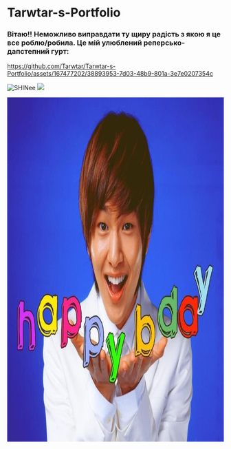 # Tarwtar-s-Portfolio
<h3>Вітаю!! Неможливо виправдати ту щиру радість з якою я це все роблю/робила. Це мій улюблений реперсько-дапстепний гурт:</h3>

https://github.com/Tarwtar/Tarwtar-s-Portfolio/assets/167477202/38893953-7d03-48b9-801a-3e7e0207354c
<body>
  
 ![SHINee](https://github.com/Tarwtar/Tarwtar-s-Portfolio/assets/167477202/ad5db88c-5ed4-4f7c-b954-949eff727093)
 <img src="https://github.com/Tarwtar/Tarwtar-s-Portfolio/assets/167477202/ad5db88c-5ed4-4f7c-b954-949eff727093" width="1000">


  <img src="./add/onew.jpg" alt="onew" width="1000" height="800"/>
</body>
